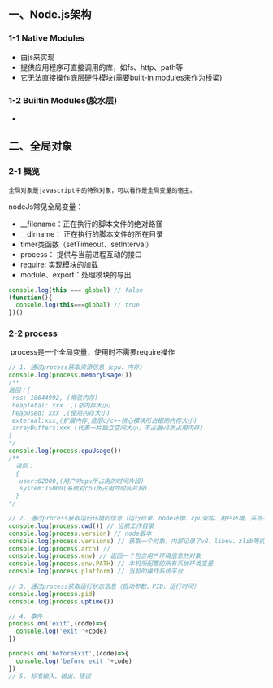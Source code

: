## 一、Node.js架构

### 1-1 Native Modules

- 由js来实现
- 提供应用程序可直接调用的库，如fs、http、path等
- 它无法直接操作底层硬件模块(需要built-in modules来作为桥梁)

### 1-2 Builtin Modules(胶水层)

- 

## 二、全局对象



### 2-1 概览

````
全局对象是javascript中的特殊对象，可以看作是全局变量的宿主。
````

nodeJs常见全局变量：

- __filename：正在执行的脚本文件的绝对路径
- __dirname： 正在执行的脚本文件的所在目录
- timer类函数（setTimeout、setInterval）
- process： 提供与当前进程互动的接口
- require: 实现模块的加载
- module、export：处理模块的导出

```javascript
console.log(this === global) // false
(function(){
  console.log(this===global) // true
})()
```



### 2-2 process

​	process是一个全局变量，使用时不需要require操作

```javascript
// 1. 通过process获取资源信息（cpu、内存）
console.log(process.memoryUsage())
/**
返回：{
 rss: 18644992, (常驻内存)
 heapTotal: xxx  ,(总内存大小)
 heapUsed: xxx ,(使用内存大小)
 external:xxx,(扩展内存,底层c/c++核心模块所占据的内存大小)
 arrayBuffers:xxx (代表一片独立空间大小，不占据v8所占用内存)
}
*/
console.log(process.cpuUsage())
/**
  返回：
  {
   user:62000,(用户对cpu所占用的时间片段)
   system:15000(系统对cpu所占用的时间片段)
  }
*/

// 2. 通过process获取运行环境的信息（运行目录、node环境、cpu架构、用户环境、系统平台）
console.log(process.cwd()) // 当前工作目录
console.log(process.version) // node版本
console.log(process.versions) // 获取一个对象，内部记录了v8、libuv、zlib等的版本
console.log(process.arch) // 
console.log(process.env) // 返回一个包含用户环境信息的对象 
console.log(process.env.PATH) // 本机所配置的所有系统环境变量
console.log(process.platform) // 当前的操作系统平台
 
// 3. 通过process获取运行状态信息（启动参数、PID、运行时间）
console.log(process.pid)
console.log(process.uptime())

// 4. 事件
process.on('exit',(code)=>{
  console.log('exit '+code) 
})

process.on('beforeExit',(code)=>{
  console.log('before exit '+code)
})
// 5. 标准输入、输出、错误
```



